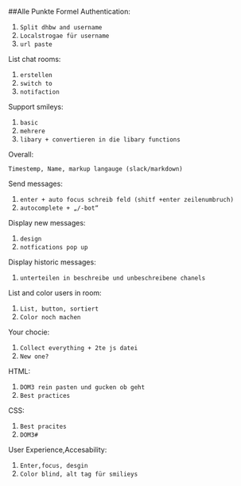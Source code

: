 ##Alle Punkte Formel
Authentication:

1. ```Split dhbw and username ```
2. ```Localstrogae für username```
3. ```url paste```

List chat rooms:
1. ```erstellen```
2. ```switch to```
3. ```notifaction```

Support smileys:
1. ```basic```
2. ```mehrere``` 
3. ```libary + convertieren in die libary functions```

Overall: 

```Timestemp, Name, markup langauge (slack/markdown)```

Send messages:
1. ```enter + auto focus schreib feld (shitf +enter zeilenumbruch)```
2. ```autocomplete + „/-bot“```


Display new messages:
1. ```design```
2. ```notfications pop up```


Display historic messages:
1. ```unterteilen in beschreibe und unbeschreibene chanels```

List and color users in room:
1. ```List, button, sortiert```
2. ```Color noch machen```

Your chocie:
1. ```Collect everything + 2te js datei```
2. ```New one?```

HTML:
1. ```DOM3 rein pasten und gucken ob geht```
2. ```Best practices```

CSS:
1. ```Best pracites```
2. ```DOM3#```

User Experience,Accesability:
1. ```Enter,focus, desgin```
2. ```Color blind, alt tag für smilieys```

